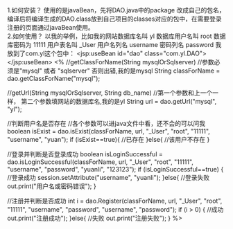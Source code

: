 1.如何安装？
使用的是javaBean，先将DAO.java中的package 改成自己的包名，编译后将编译生成的DAO.class放到自己项目的classes对应的包中，在需要登录注册的页面通过javaBean使用。</br>
2.如何使用？
以我的举例，比如我的网站数据库名叫 yl
数据库用户名叫 root
数据库密码为 11111
用户表名叫 _User 
用户名列名 username
密码列名 password
我放到了com.yl这个包中：
<jsp:useBean id="dao" class="com.yl.DAO"></jsp:useBean>
<%
//getClassForName(String mysqlOrSqlserver)
//参数必须是"mysql" 或者 "sqlserver" 否则出错,我的是mysql
String classForName = dao.getClassForName("mysql");

//getUrl(String mysqlOrSqlserver, String db_name)
//第一个参数和上一个一样， 第二个参数填网站的数据库名,我的是yl
String url = dao.getUrl("mysql", "yl");


//判断用户名是否存在
//各个参数可以进java文件中看，还不会的可以问我
boolean isExist = dao.isExist(classForName, url, "_User", "root", "11111", "username", "yuan");
if (isExist==true){
	//已存在
}else{
	//该用户不存在
}

//登录并判断是否登录成功
boolean isLoginSuccessful = dao.isLoginSuccessful(classForName, url, "_User", "root", "11111", "username", "password", "yuanli", "123123");
if (isLoginSuccessful==true) {
	//登录成功
	session.setAttribute("username", "yuanli");
}else{
	//登录失败
	out.print("用户名或密码错误");
}

//注册并判断是否成功
int i = dao.Register(classForName, url, "_User", "root", "11111", "username", "password", "username", "password");
if (i > 0) {
	//成功
	out.print("注册成功");
}else{
	//失败
	out.print("注册失败");
}
%>
